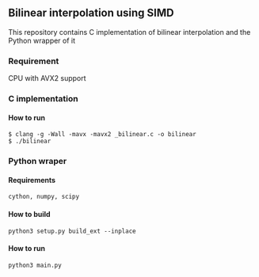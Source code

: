 ## Bilinear interpolation using SIMD

This repository contains C implementation of bilinear interpolation and the Python wrapper of it

### Requirement

CPU with AVX2 support

### C implementation

#### How to run
```
$ clang -g -Wall -mavx -mavx2 _bilinear.c -o bilinear
$ ./bilinear
```

### Python wraper
#### Requirements

```
cython, numpy, scipy
```

#### How to build

```
python3 setup.py build_ext --inplace
```

#### How to run

```
python3 main.py
```

